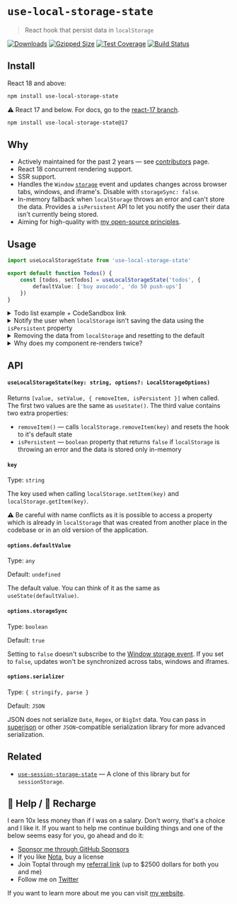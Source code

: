 # `use-local-storage-state`

> React hook that persist data in `localStorage`

[![Downloads](https://img.shields.io/npm/dm/use-local-storage-state)](https://www.npmjs.com/package/use-local-storage-state)
[![Gzipped Size](https://img.shields.io/bundlephobia/minzip/use-local-storage-state)](https://bundlephobia.com/result?p=use-local-storage-state)
[![Test Coverage](https://img.shields.io/codeclimate/coverage/astoilkov/use-local-storage-state)](https://codeclimate.com/github/astoilkov/use-local-storage-state/test_coverage)
[![Build Status](https://img.shields.io/github/actions/workflow/status/astoilkov/use-local-storage-state/main.yml?branch=main)](https://github.com/astoilkov/use-local-storage-state/actions/workflows/main.yml)

## Install

React 18 and above:
```bash
npm install use-local-storage-state
```

⚠️ React 17 and below. For docs, go to the [react-17 branch](https://github.com/astoilkov/use-local-storage-state/tree/react-17).
```bash
npm install use-local-storage-state@17
```

## Why

- Actively maintained for the past 2 years — see [contributors](https://github.com/astoilkov/use-local-storage-state/graphs/contributors) page.
- React 18 concurrent rendering support.
- SSR support.
- Handles the `Window` [`storage`](https://developer.mozilla.org/en-US/docs/Web/API/Window/storage_event) event and updates changes across browser tabs, windows, and iframe's. Disable with `storageSync: false`.
- In-memory fallback when `localStorage` throws an error and can't store the data. Provides a `isPersistent` API to let you notify the user their data isn't currently being stored.
- Aiming for high-quality with [my open-source principles](https://astoilkov.com/my-open-source-principles).

## Usage

```typescript
import useLocalStorageState from 'use-local-storage-state'

export default function Todos() {
    const [todos, setTodos] = useLocalStorageState('todos', {
        defaultValue: ['buy avocado', 'do 50 push-ups']
    })
}
```

<details>
<summary>Todo list example + CodeSandbox link</summary>
<p></p>

You can experiment with the example [here](https://codesandbox.io/s/todos-example-use-local-storage-state-tzbfhl?file=/src/App.tsx).

```tsx
import React, { useState } from 'react'
import useLocalStorageState from 'use-local-storage-state'

export default function Todos() {
    const [todos, setTodos] = useLocalStorageState('todos', {
        defaultValue: ['buy avocado']
    })
    const [query, setQuery] = useState('')

    function onClick() {
        setQuery('')
        setTodos([...todos, query])
    }

    return (
        <>
            <input value={query} onChange={e => setQuery(e.target.value)} />
            <button onClick={onClick}>Create</button>
            {todos.map(todo => (
                <div>{todo}</div>
            ))}
        </>
    )
}

```

</details>

<details>
<summary id="is-persistent">Notify the user when <code>localStorage</code> isn't saving the data using the <code>isPersistent</code> property</summary>
<p></p>

There are a few cases when `localStorage` [isn't available](https://github.com/astoilkov/use-local-storage-state/blob/7db8872397eae8b9d2421f068283286847f326ac/index.ts#L3-L11). The `isPersistent` property tells you if the data is persisted in `localStorage` or in-memory. Useful when you want to notify the user that their data won't be persisted.

```tsx
import React, { useState } from 'react'
import useLocalStorageState from 'use-local-storage-state'

export default function Todos() {
    const [todos, setTodos, { isPersistent }] = useLocalStorageState('todos', {
        defaultValue: ['buy avocado']
    })

    return (
        <>
            {todos.map(todo => (<div>{todo}</div>))}
            {!isPersistent && <span>Changes aren't currently persisted.</span>}
        </>
    )
}

```

</details>

<details>
<summary id="remove-item">Removing the data from <code>localStorage</code> and resetting to the default</summary>
<p></p>

The `removeItem()` method will reset the value to its default and will remove the key from the `localStorage`. It returns to the same state as when the hook was initially created.

```tsx
import useLocalStorageState from 'use-local-storage-state'

export default function Todos() {
    const [todos, setTodos, { removeItem }] = useLocalStorageState('todos', {
        defaultValue: ['buy avocado']
    })

    function onClick() {
        removeItem()
    }
}
```

</details>

<details>
<summary>Why does my component re-renders twice?</summary>
<p></p>

If you are hydrating your component (for example, if you are using Next.js), your component might re-render twice. This is behavior specific to React and not to this library. It's caused by the `useSyncExternalStore()` hook. There is no workaround. This has been discussed in the issues: https://github.com/astoilkov/use-local-storage-state/issues/56.

If you want to know if you are currently rendering the server value you can use this helper function:
```ts
function useIsServerRender() {
  return useSyncExternalStore(() => {
    return () => {}
  }, () => false, () => true)
}
```

</details>

## API

#### `useLocalStorageState(key: string, options?: LocalStorageOptions)`

Returns `[value, setValue, { removeItem, isPersistent }]` when called. The first two values are the same as `useState()`. The third value contains two extra properties:
- `removeItem()` — calls `localStorage.removeItem(key)` and resets the hook to it's default state
- `isPersistent` — `boolean` property that returns `false` if `localStorage` is throwing an error and the data is stored only in-memory

#### `key`

Type: `string`

The key used when calling `localStorage.setItem(key)` and `localStorage.getItem(key)`.

⚠️ Be careful with name conflicts as it is possible to access a property which is already in `localStorage` that was created from another place in the codebase or in an old version of the application.

#### `options.defaultValue`

Type: `any`

Default: `undefined`

The default value. You can think of it as the same as `useState(defaultValue)`.

#### `options.storageSync`

Type: `boolean`

Default: `true`

Setting to `false` doesn't subscribe to the [Window storage event](https://developer.mozilla.org/en-US/docs/Web/API/Window/storage_event). If you set to `false`, updates won't be synchronized across tabs, windows and iframes.

#### `options.serializer`

Type: `{ stringify, parse }`

Default: `JSON`

JSON does not serialize `Date`, `Regex`, or `BigInt` data.  You can pass in [superjson](https://github.com/blitz-js/superjson) or other `JSON`-compatible serialization library for more advanced serialization.

## Related

- [`use-session-storage-state`](https://github.com/astoilkov/use-session-storage-state) — A clone of this library but for `sessionStorage`.

## 🫴 Help / 🪫 Recharge

I earn 10x less money than if I was on a salary. Don't worry, that's a choice and I like it. If you want to help me continue building things and one of the below seems easy for you, go ahead and do it:
- [Sponsor me through GitHub Sponsors](https://github.com/sponsors/astoilkov)
- If you like [Nota](https://nota.md), buy a license
- Join Toptal through my [referral link](https://www.toptal.com/BxORYv/worlds-top-talent) (up to $2500 dollars for both you and me)
- Follow me on [Twitter]()

If you want to learn more about me you can visit [my website](https://astoilkov.com/).